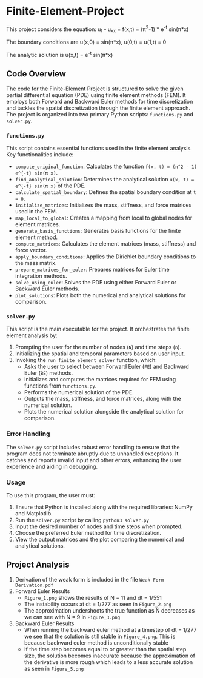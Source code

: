 # Finite-Element-Project

This project considers the equation: u<sub>t</sub> - u<sub>xx</sub> = f(x,t) = (π<sup>2</sup>-1) * e<sup>-t</sup> sin(π*x)

The boundary conditions are u(x,0) = sin(π*x), u(0,t) = u(1,t) = 0

The analytic solution is u(x,t) = e<sup>-t</sup> sin(π*x)

## Code Overview

The code for the Finite-Element Project is structured to solve the given partial differential equation (PDE) using finite element methods (FEM). It employs both Forward and Backward Euler methods for time discretization and tackles the spatial discretization through the finite element approach. The project is organized into two primary Python scripts: `functions.py` and `solver.py`.

### `functions.py`

This script contains essential functions used in the finite element analysis. Key functionalities include:

- `compute_original_function`: Calculates the function `f(x, t) = (π^2 - 1) e^{-t} sin(π x)`.
- `find_analytical_solution`: Determines the analytical solution `u(x, t) = e^{-t} sin(π x)` of the PDE.
- `calculate_spatial_boundary`: Defines the spatial boundary condition at `t = 0`.
- `initialize_matrices`: Initializes the mass, stiffness, and force matrices used in the FEM.
- `map_local_to_global`: Creates a mapping from local to global nodes for element matrices.
- `generate_basis_functions`: Generates basis functions for the finite element method.
- `compute_matrices`: Calculates the element matrices (mass, stiffness) and force vector.
- `apply_boundary_conditions`: Applies the Dirichlet boundary conditions to the mass matrix.
- `prepare_matrices_for_euler`: Prepares matrices for Euler time integration methods.
- `solve_using_euler`: Solves the PDE using either Forward Euler or Backward Euler methods.
- `plot_solutions`: Plots both the numerical and analytical solutions for comparison.

### `solver.py`

This script is the main executable for the project. It orchestrates the finite element analysis by:

1. Prompting the user for the number of nodes (`N`) and time steps (`n`).
2. Initializing the spatial and temporal parameters based on user input.
3. Invoking the `run_finite_element_solver` function, which:
    - Asks the user to select between Forward Euler (`FE`) and Backward Euler (`BE`) methods.
    - Initializes and computes the matrices required for FEM using functions from `functions.py`.
    - Performs the numerical solution of the PDE.
    - Outputs the mass, stiffness, and force matrices, along with the numerical solution.
    - Plots the numerical solution alongside the analytical solution for comparison.

### Error Handling

The `solver.py` script includes robust error handling to ensure that the program does not terminate abruptly due to unhandled exceptions. It catches and reports invalid input and other errors, enhancing the user experience and aiding in debugging.

### Usage

To use this program, the user must:

1. Ensure that Python is installed along with the required libraries: NumPy and Matplotlib.
2. Run the `solver.py` script by calling `python3 solver.py`
3. Input the desired number of nodes and time steps when prompted.
4. Choose the preferred Euler method for time discretization.
5. View the output matrices and the plot comparing the numerical and analytical solutions.

## Project Analysis

1. Derivation of the weak form is included in the file `Weak Form Derivation.pdf`
2. Forward Euler Results
    - `Figure_1.png` shows the results of N = 11 and dt = 1/551
    - The instability occurs at dt = 1/277 as seen in `Figure_2.png`
    - The approximation undershoots the true function as N decreases as we can see with N = 9 in `Figure_3.png`
3. Backward Euler Results
    - When running the backward euler method at a timestep of dt = 1/277 we see that the solution is still stable in `Figure_4.png`. This is because backward euler method is unconditionally stable
    - If the time step becomes equal to or greater than the spatial step size, the solution becomes inaccurate because the approximation of the derivative is more rough which leads to a less accurate solution as seen in `Figure_5.png`